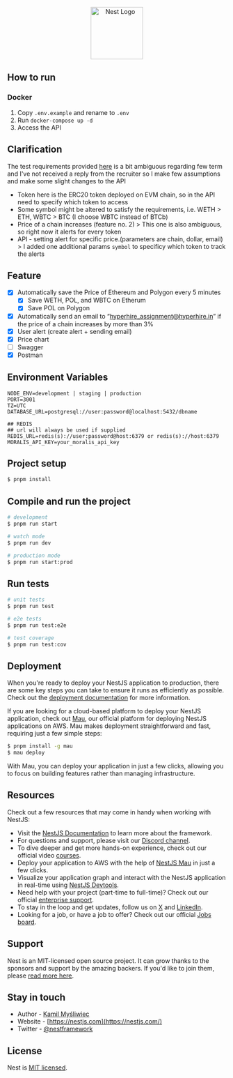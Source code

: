 <p align="center">
  <a href="http://nestjs.com/" target="blank"><img src="https://nestjs.com/img/logo-small.svg" width="120" alt="Nest Logo" /></a>
</p>

[circleci-image]: https://img.shields.io/circleci/build/github/nestjs/nest/master?token=abc123def456
[circleci-url]: https://circleci.com/gh/nestjs/nest.

## How to run

### Docker

1. Copy `.env.example` and rename to `.env`
2. Run `docker-compose up -d`
3. Access the API

## Clarification

The test requirements provided [here](https://hyperhire.notion.site/Blockchain-Nest-js_241007-1187ac1c0f2f80cd8c1fde63e979ec4d) is a bit ambiguous regarding few term and I've not received a reply from the recruiter so I make few assumptions and make some slight changes to the API

- Token here is the ERC20 token deployed on EVM chain, so in the API need to specify which token to access
- Some symbol might be altered to satisfy the requirements, i.e. WETH > ETH, WBTC > BTC (I choose WBTC instead of BTCb)
- Price of a chain increases (feature no. 2) > This one is also ambiguous, so right now it alerts for every token
- API - setting alert for specific price.(parameters are chain, dollar, email) > I added one additional params `symbol` to specificy which token to track the alerts

## Feature

- [x] Automatically save the Price of Ethereum and Polygon every 5 minutes
  - [x] Save WETH, POL, and WBTC on Etherum
  - [x] Save POL on Polygon
- [x] Automatically send an email to “hyperhire_assignment@hyperhire.in” if the price of a chain increases by more than 3%
- [x] User alert (create alert + sending email)
- [x] Price chart
- [ ] Swagger
- [x] Postman

## Environment Variables

```
NODE_ENV=development | staging | production
PORT=3001
TZ=UTC
DATABASE_URL=postgresql://user:password@localhost:5432/dbname

## REDIS
## url will always be used if supplied
REDIS_URL=redis(s)://user:password@host:6379 or redis(s)://host:6379
MORALIS_API_KEY=your_moralis_api_key

```

## Project setup

```bash
$ pnpm install
```

## Compile and run the project

```bash
# development
$ pnpm run start

# watch mode
$ pnpm run dev

# production mode
$ pnpm run start:prod
```

## Run tests

```bash
# unit tests
$ pnpm run test

# e2e tests
$ pnpm run test:e2e

# test coverage
$ pnpm run test:cov
```

## Deployment

When you're ready to deploy your NestJS application to production, there are some key steps you can take to ensure it runs as efficiently as possible. Check out the [deployment documentation](https://docs.nestjs.com/deployment) for more information.

If you are looking for a cloud-based platform to deploy your NestJS application, check out [Mau](https://mau.nestjs.com), our official platform for deploying NestJS applications on AWS. Mau makes deployment straightforward and fast, requiring just a few simple steps:

```bash
$ pnpm install -g mau
$ mau deploy
```

With Mau, you can deploy your application in just a few clicks, allowing you to focus on building features rather than managing infrastructure.

## Resources

Check out a few resources that may come in handy when working with NestJS:

- Visit the [NestJS Documentation](https://docs.nestjs.com) to learn more about the framework.
- For questions and support, please visit our [Discord channel](https://discord.gg/G7Qnnhy).
- To dive deeper and get more hands-on experience, check out our official video [courses](https://courses.nestjs.com/).
- Deploy your application to AWS with the help of [NestJS Mau](https://mau.nestjs.com) in just a few clicks.
- Visualize your application graph and interact with the NestJS application in real-time using [NestJS Devtools](https://devtools.nestjs.com).
- Need help with your project (part-time to full-time)? Check out our official [enterprise support](https://enterprise.nestjs.com).
- To stay in the loop and get updates, follow us on [X](https://x.com/nestframework) and [LinkedIn](https://linkedin.com/company/nestjs).
- Looking for a job, or have a job to offer? Check out our official [Jobs board](https://jobs.nestjs.com).

## Support

Nest is an MIT-licensed open source project. It can grow thanks to the sponsors and support by the amazing backers. If you'd like to join them, please [read more here](https://docs.nestjs.com/support).

## Stay in touch

- Author - [Kamil Myśliwiec](https://twitter.com/kammysliwiec)
- Website - [https://nestjs.com](https://nestjs.com/)
- Twitter - [@nestframework](https://twitter.com/nestframework)

## License

Nest is [MIT licensed](https://github.com/nestjs/nest/blob/master/LICENSE).
